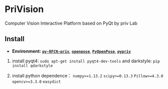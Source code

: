 # PriVision
Computer Vision Interactive Platform based on PyQt by priv Lab


## Install
* **Environment:** [**`py-RFCN-priv`**](https://github.com/soeaver/py-RFCN-priv), [**`openpose`**](https://github.com/CMU-Perceptual-Computing-Lab/openpose), [**`PyOpenPose`**](https://github.com/FORTH-ModelBasedTracker/PyOpenPose), [**`pypriv`**](https://github.com/soeaver/pypriv)

1. install pyqt4:
    `sudo apt-get install pyqt4-dev-tools`
and darkstyle:
    `pip install qdarkstyle`

2. install python dependence：
`numpy>=1.13.2`
`scipy>=0.13.3`
`Pillow>=4.3.0`
`opencv>=3.3.0`
`easydict`
